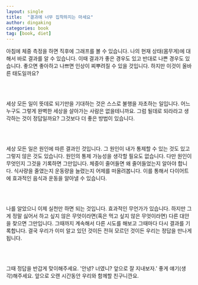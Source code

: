 ```yaml
---
layout: single
title:  "결과에 너무 집착하지는 마세요"
author: dingaking
categories: book
tag: [book, diet]
---
```



아침에 체중 측정을 하면 직후에 그래프를 볼 수 있습니다. 나의 현재 상태(몸무게)에 대해서 바로 결과를 알 수 있습니다. 이때 결과가 좋은 경우도 있고 반대로 나쁜 경우도 있습니다. 좋으면 좋아하고 나쁘면 인상이 찌뿌려질 수 있을 것입니다. 하지만 이것이 올바른 태도일까요?

<br />
<br />

세상 모든 일이 뜻데로 되기만을 기대하는 것은 스스로 불행을 자초하는 일입니다. 어느 누구도 그렇게 완벽한 세상을 살아가는 사람은 없을테니까요. 그럼 될데로 되라라고 생각하는 것이 정답일까요? 그것보다 더 좋은 방법이 있습니다.

<br />
<br />

세상 모든 일은 원인에 따른 결과인 것입니다. 그 원인이 내가 통제할 수 있는 것도 있고 그렇지 않은 것도 있습니다. 원인의 통제 가능성을 생각할 필요도 없습니다. 다만 원인이 무엇인지 그것을 기록하면 그만입니다. 체중이 줄어들면 왜 줄어들었는지 알아야 합니다. 식사량을 줄였는지 운동량을 늘렸는지 어제를 떠올려봅니다. 이를 통해서 다이어트에 효과적인 음식과 운동을 알아낼 수 있습니다.

<br />
<br />

나를 알았으니 이제 실천만 하면 되는 것입니다. 효과적인 무언가가 있습니다. 하지만 그게 정말 싫어서 하고 싶지 않은 무엇이라면(혹은 먹고 싶지 않은 무엇이라면) 다른 대안을 찾으면 그만입니다. 그때까지 계속해서 다른 시도를 해보고 그때마다 다시 결과를 기록합니다. 결국 우리가 이미 알고 있던 것이든 전혀 모르던 것이든 우리는 정답을 만나게 됩니다.

<br />
<br />

그때 정답을 반갑게 맞이해주세요. '안녕? 너였니? 앞으로 잘 지내보자.' 좋게 얘기(생각)해주세요. 앞으로 오랜 시간동안 우리와 함께할 친구니깐요.